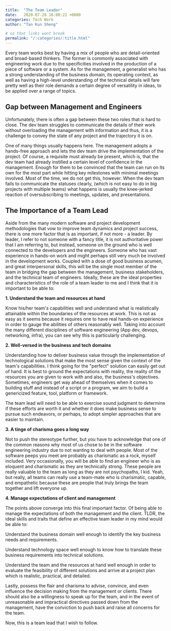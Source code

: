 ```yaml
---
title:  "The Team Leader"
date:   2020-07-28 16:00:22 +0800
categories: Tech Work
author: "Tan Kun Sheng"

# so that links wont break
permalink: "/:categories/:title.html" 
---
```

Every team works best by having a mix of people who are detail-oriented and broad-based thinkers. The former is commonly associated with engineering work due to the specificities involved in the production of a piece of software or a system. As for the management, a generalist who has a strong understanding of the business domain, its operating context, as well as having a high-level understanding of the technical details will fare pretty well as their role demands a certain degree of versatility in ideas, to be applied over a range of topics. 

## Gap between Management and Engineers
Unfortunately, there is often a gap between these two roles that is hard to close. The dev team struggles to communicate the details of their work without overloading the management with information and thus, it is a challenge to convey the state of any project and the trajectory it is on. 

One of many things usually happens here. The management adopts a hands-free approach and lets the dev team drive the implementation of the project. Of course, a requisite must already be present, which is, that the dev team had already instilled a certain level of confidence in the management. Enough for them to be convinced that the team can run on its own for the most part while hitting key milestones with minimal meetings involved. Most of the time, we do not get this, however. When the dev team fails to communicate the statuses clearly, (which is not easy to do in big projects with multiple teams) what happens is usually the knee-jerked reaction of oversubscribing to meetings, updates, and presentations.

## The Importance of a Team Lead
Aside from the many modern software and project development methodologies that vow to improve team dynamics and project success, there is one more factor that is as important, if not more - a leader. By leader, I refer to not someone with a fancy title, it is not authoritative power that I am referring to, but instead, someone on the ground who is well connected to the developers and the engineers. Someone who has vast experience in hands-on work and might perhaps still very much be involved in the development works. Coupled with a dose of good business acumen, and great interpersonal skills, this will be the single most member of the team in bridging the gap between the management, business stakeholders, and the technical team of engineers. Ideally, these are the ideal properties and characteristics of the role of a team leader to me and I think that it is important to be able to:

**1. Understand the team and resources at hand**

Know his/her team's capabilities well and understand what is realistically attainable within the boundaries of the resources at work. This is not as easy as it seems because it requires one to have real hands-on experience in order to gauge the abilities of others reasonably well. Taking into account the many different disciplines of software engineering (App dev, devops, networking, infra), you can see why this is particularly challenging.

**2. Well-versed in the business and tech domains**

Understanding how to deliver business value through the implementation of technological solutions that make the most sense given the context of the team's capabilities. I think going for the "perfect" solution can easily get out of hand. It is best to ground the expectations with reality, the reality of the resources you are given to work with and also, the business's objectives. Sometimes, engineers get way ahead of themselves when it comes to building stuff and instead of a script or a program, we aim to build a genericized feature, tool, platform or framework.

The team lead will need to be able to exercise sound judgment to determine if these efforts are worth it and whether it does make business sense to pursue such endeavors, or perhaps, to adopt simpler approaches that are easier to maintain.

**3. A tinge of charisma goes a long way**

Not to push the stereotype further, but you have to acknowledge that one of the common reasons why most of us chose to be in the software engineering industry due to not wanting to deal with people. Most of the software peeps you meet are probably as charismatic as a rock, myself included. Very occasionally, you will be able to find an engineer who is as eloquent and charismatic as they are technically strong. These people are really valuable to the team as long as they are not psychopaths, I kid. Yeah, but really, all teams can really use a team-mate who is charismatic, capable, and empathetic because these are people that truly brings the team together and lift everyone up.

**4. Manage expectations of client and management**

The points above converge into this final important factor. Of being able to manage the expectations of both the management and the client. TLDR, the ideal skills and traits that define an effective team leader in my mind would be able to:

Understand the business domain well enough to identify the key business needs and requirements. 

Understand technology space well enough to know how to translate these business requirements into technical solutions. 

Understand the team and the resources at hand well enough in order to evaluate the feasibility of different solutions and arrive at a project plan which is realistic, practical, and detailed.

Lastly, possess the flair and charisma to advise, convince, and even influence the decision making from the management or clients. There should also be a willingness to speak up for the team, and in the event of unreasonable and impractical directives passed down from the management, have the conviction to push back and raise all concerns for the team.

Now, this is a team lead that I wish to follow.





